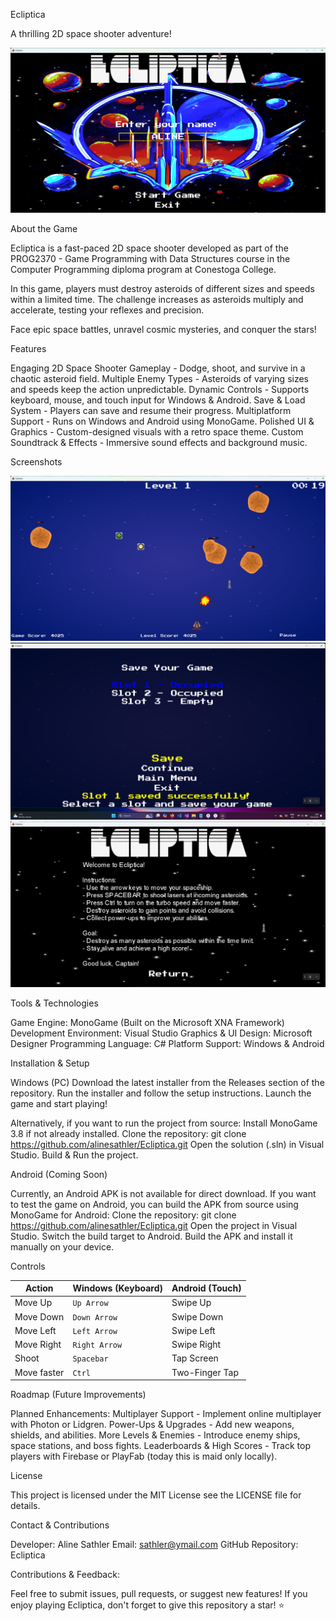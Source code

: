 Ecliptica

A thrilling 2D space shooter adventure!

![Title Screen](Screenshots/title-screen.png)


About the Game

Ecliptica is a fast-paced 2D space shooter developed as part of the PROG2370 - Game Programming with Data Structures course in the Computer Programming diploma program at Conestoga College.

In this game, players must destroy asteroids of different sizes and speeds within a limited time. The challenge increases as asteroids multiply and accelerate, testing your reflexes and precision.

Face epic space battles, unravel cosmic mysteries, and conquer the stars!


Features

Engaging 2D Space Shooter Gameplay - Dodge, shoot, and survive in a chaotic asteroid field.
Multiple Enemy Types - Asteroids of varying sizes and speeds keep the action unpredictable.
Dynamic Controls - Supports keyboard, mouse, and touch input for Windows & Android.
Save & Load System - Players can save and resume their progress.
Multiplatform Support - Runs on Windows and Android using MonoGame.
Polished UI & Graphics - Custom-designed visuals with a retro space theme.
Custom Soundtrack & Effects - Immersive sound effects and background music.


Screenshots

![Game Screen](Screenshots/game.png)
![Save Game Screen](Screenshots/save-game.png)
![Tutorial Screen](Screenshots/help.png)


Tools & Technologies

Game Engine: MonoGame (Built on the Microsoft XNA Framework)
Development Environment: Visual Studio
Graphics & UI Design: Microsoft Designer
Programming Language: C#
Platform Support: Windows & Android


Installation & Setup

Windows (PC)
Download the latest installer from the Releases section of the repository.
Run the installer and follow the setup instructions.
Launch the game and start playing!

Alternatively, if you want to run the project from source:
Install MonoGame 3.8 if not already installed.
Clone the repository:
git clone https://github.com/alinesathler/Ecliptica.git
Open the solution (.sln) in Visual Studio.
Build & Run the project.

Android (Coming Soon)

Currently, an Android APK is not available for direct download.
If you want to test the game on Android, you can build the APK from source using MonoGame for Android:
Clone the repository:
git clone https://github.com/alinesathler/Ecliptica.git
Open the project in Visual Studio.
Switch the build target to Android.
Build the APK and install it manually on your device.


Controls

| Action          | Windows (Keyboard) | Android (Touch) |
|----------------|-------------------|----------------|
| Move Up       | `Up Arrow`    | Swipe Up      |
| Move Down     | `Down Arrow`  | Swipe Down    |
| Move Left     | `Left Arrow`  | Swipe Left    |
| Move Right    | `Right Arrow` | Swipe Right   |
| Shoot         | `Spacebar`    | Tap Screen    |
| Move faster   | `Ctrl`        | Two-Finger Tap |



Roadmap (Future Improvements)

Planned Enhancements:
Multiplayer Support - Implement online multiplayer with Photon or Lidgren.
Power-Ups & Upgrades - Add new weapons, shields, and abilities.
More Levels & Enemies - Introduce enemy ships, space stations, and boss fights.
Leaderboards & High Scores - Track top players with Firebase or PlayFab (today this is maid only locally).


License

This project is licensed under the MIT License  see the LICENSE file for details.


Contact & Contributions

Developer: Aline Sathler
Email: sathler@ymail.com
GitHub Repository: Ecliptica


Contributions & Feedback:

Feel free to submit issues, pull requests, or suggest new features!
If you enjoy playing Ecliptica, don't forget to give this repository a star! ⭐
